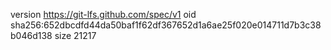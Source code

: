 version https://git-lfs.github.com/spec/v1
oid sha256:652dbcdfd44da50baf1f62df367652d1a6ae25f020e014711d7b3c38b046d138
size 21217
